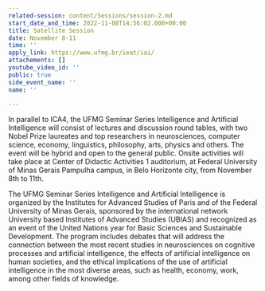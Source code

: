 ```yaml
---
related-session: content/Sessions/session-2.md
start_date_and_time: 2022-11-08T14:56:02.000+00:00
title: Satellite Session
date: November 8-11
time: ''
apply_link: https://www.ufmg.br/ieat/iai/
attachements: []
youtube_video_id: ''
public: true
side_event_name: ''
name: ''

---
```

In parallel to ICA4, the UFMG Seminar Series Intelligence and Artificial Intelligence will consist of lectures and discussion round tables, with two Nobel Prize laureates and top researchers in neurosciences, computer science, economy, linguistics, philosophy, arts, physics and others. The event will be hybrid and open to the general public. Onsite activities will take place at Center of Didactic Activities 1 auditorium, at Federal University of Minas Gerais Pampulha campus, in Belo Horizonte city, from November 8th to 11th.

The UFMG Seminar Series Intelligence and Artificial Intelligence is organized by the Institutes for Advanced Studies of Paris and of the Federal University of Minas Gerais, sponsored by the international network University based Institutes of Advanced Studies (UBIAS) and recognized as an event of the United Nations year for Basic Sciences and Sustainable Development. The program includes debates that will address the connection between the most recent studies in neurosciences on cognitive processes and artificial intelligence, the effects of artificial intelligence on human societies, and the ethical implications of the use of artificial intelligence in the most diverse areas, such as health, economy, work, among other fields of knowledge.